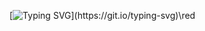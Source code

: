 [![Typing SVG](https://readme-typing-svg.demolab.com/?lines=Goodbye+Papa,+please+pray+for+me.)](https://git.io/typing-svg)\red
